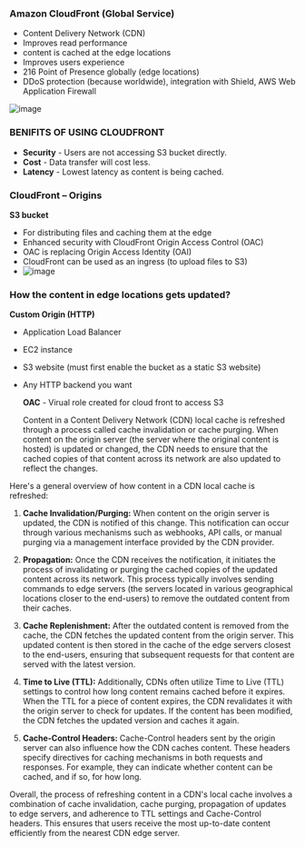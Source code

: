 ### Amazon CloudFront (Global Service)
- Content Delivery Network (CDN)
- Improves read performance
- content is cached at the edge locations
- Improves users experience
- 216 Point of Presence globally (edge locations)
- DDoS protection (because worldwide), integration with Shield, AWS Web Application Firewall

![image](https://github.com/muppin/mastering-DevOps/assets/56094875/0b1edc4c-8e9d-44ac-bf11-5f16d42799d4)

### BENIFITS OF USING CLOUDFRONT

- **Security** - Users are not accessing S3 bucket directly.
- **Cost** - Data transfer will cost less.
- **Latency** - Lowest latency as content is being cached.


### CloudFront – Origins
**S3 bucket**
- For distributing files and caching them at the edge
- Enhanced security with CloudFront Origin Access Control (OAC)
- OAC is replacing Origin Access Identity (OAI)
- CloudFront can be used as an ingress (to upload files to S3)
- ![image](https://github.com/muppin/mastering-DevOps/assets/56094875/24cb2c69-30c4-4e57-ad7f-58fab2ede91b)

### How the content in edge locations gets updated?

 **Custom Origin (HTTP)**
- Application Load Balancer
- EC2 instance
- S3 website (must first enable the bucket as a static S3 website)
- Any HTTP backend you want

  **OAC** - Virual role created for cloud front to access S3

  Content in a Content Delivery Network (CDN) local cache is refreshed through a process called cache invalidation or cache purging. When content on the origin server (the server where the original content is hosted) is updated or changed, the CDN needs to ensure that the cached copies of that content across its network are also updated to reflect the changes.

Here's a general overview of how content in a CDN local cache is refreshed:

1. **Cache Invalidation/Purging:** When content on the origin server is updated, the CDN is notified of this change. This notification can occur through various mechanisms such as webhooks, API calls, or manual purging via a management interface provided by the CDN provider.

2. **Propagation:** Once the CDN receives the notification, it initiates the process of invalidating or purging the cached copies of the updated content across its network. This process typically involves sending commands to edge servers (the servers located in various geographical locations closer to the end-users) to remove the outdated content from their caches.

3. **Cache Replenishment:** After the outdated content is removed from the cache, the CDN fetches the updated content from the origin server. This updated content is then stored in the cache of the edge servers closest to the end-users, ensuring that subsequent requests for that content are served with the latest version.

4. **Time to Live (TTL):** Additionally, CDNs often utilize Time to Live (TTL) settings to control how long content remains cached before it expires. When the TTL for a piece of content expires, the CDN revalidates it with the origin server to check for updates. If the content has been modified, the CDN fetches the updated version and caches it again.

5. **Cache-Control Headers:** Cache-Control headers sent by the origin server can also influence how the CDN caches content. These headers specify directives for caching mechanisms in both requests and responses. For example, they can indicate whether content can be cached, and if so, for how long.

Overall, the process of refreshing content in a CDN's local cache involves a combination of cache invalidation, cache purging, propagation of updates to edge servers, and adherence to TTL settings and Cache-Control headers. This ensures that users receive the most up-to-date content efficiently from the nearest CDN edge server.

 


